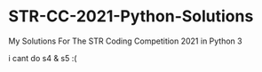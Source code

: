 # STR-CC-2021-Python-Solutions
My Solutions For The STR Coding Competition 2021 in Python 3

i cant do s4 & s5 :(
